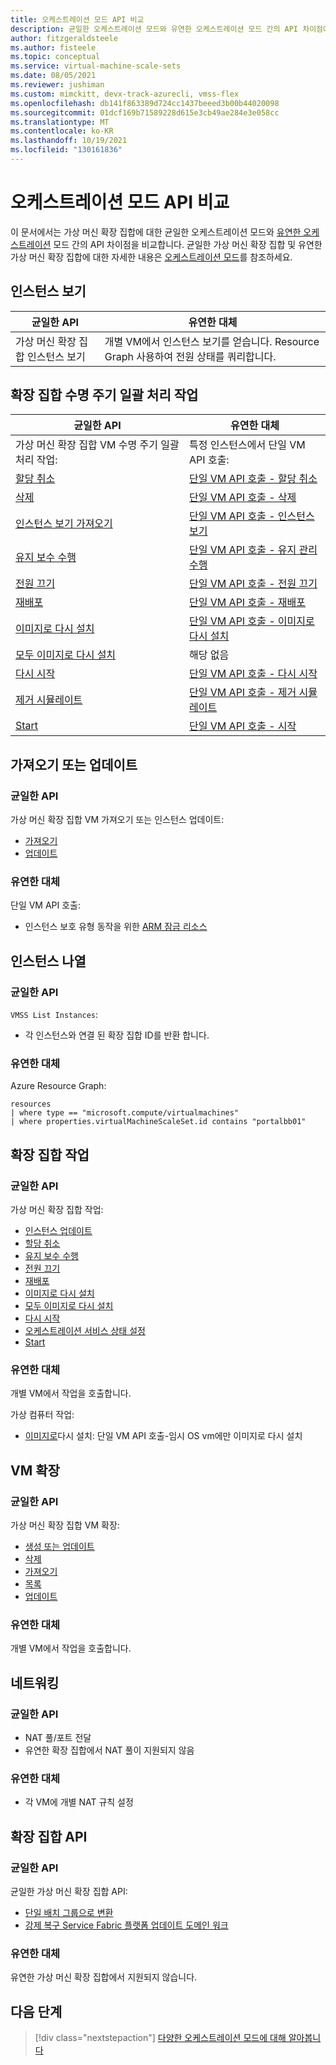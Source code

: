 ```yaml
---
title: 오케스트레이션 모드 API 비교
description: 균일한 오케스트레이션 모드와 유연한 오케스트레이션 모드 간의 API 차이점에 대해 알아봅니다.
author: fitzgeraldsteele
ms.author: fisteele
ms.topic: conceptual
ms.service: virtual-machine-scale-sets
ms.date: 08/05/2021
ms.reviewer: jushiman
ms.custom: mimckitt, devx-track-azurecli, vmss-flex
ms.openlocfilehash: db141f863389d724cc1437beeed3b00b44020098
ms.sourcegitcommit: 01dcf169b71589228d615e3cb49ae284e3e058cc
ms.translationtype: MT
ms.contentlocale: ko-KR
ms.lasthandoff: 10/19/2021
ms.locfileid: "130161836"
---
```

# <a name="orchestration-modes-api-comparison"></a>오케스트레이션 모드 API 비교 

이 문서에서는 가상 머신 확장 집합에 대한 균일한 오케스트레이션 모드와 [유연한 오케스트레이션](..\virtual-machines\flexible-virtual-machine-scale-sets.md) 모드 간의 API 차이점을 비교합니다. 균일한 가상 머신 확장 집합 및 유연한 가상 머신 확장 집합에 대한 자세한 내용은 [오케스트레이션 모드](virtual-machine-scale-sets-orchestration-modes.md)를 참조하세요.


## <a name="instance-view"></a>인스턴스 보기

| 균일한 API | 유연한 대체 |
|-|-|
| 가상 머신 확장 집합 인스턴스 보기 | 개별 VM에서 인스턴스 보기를 얻습니다. Resource Graph 사용하여 전원 상태를 쿼리합니다. |


## <a name="scale-set-lifecycle-batch-operations"></a>확장 집합 수명 주기 일괄 처리 작업  

| 균일한 API | 유연한 대체 |
|-|-|
| 가상 머신 확장 집합 VM 수명 주기 일괄 처리 작업:  | 특정 인스턴스에서 단일 VM API 호출: |
| [할당 취소](/rest/api/compute/virtualmachinescalesetvms/deallocate)  | [단일 VM API 호출 - 할당 취소](/rest/api/compute/virtualmachines/deallocate)   |
| [삭제](/rest/api/compute/virtualmachinescalesetvms/delete)  | [단일 VM API 호출 - 삭제](/rest/api/compute/virtualmachines/delete)  |
| [인스턴스 보기 가져오기](/rest/api/compute/virtualmachinescalesetvms/getinstanceview)  | [단일 VM API 호출 - 인스턴스 보기](/rest/api/compute/virtualmachines/instanceview)  |
| [유지 보수 수행](/rest/api/compute/virtualmachinescalesetvms/performmaintenance)  | [단일 VM API 호출 - 유지 관리 수행](/rest/api/compute/virtualmachines/performmaintenance)  |
| [전원 끄기](/rest/api/compute/virtualmachinescalesetvms/poweroff)  | [단일 VM API 호출 - 전원 끄기](/rest/api/compute/virtualmachines/poweroff)  |
| [재배포](/rest/api/compute/virtualmachinescalesetvms/redeploy)  | [단일 VM API 호출 - 재배포](/rest/api/compute/virtualmachines/redeploy)  |
| [이미지로 다시 설치](/rest/api/compute/virtualmachinescalesetvms/reimage)  | [단일 VM API 호출 - 이미지로 다시 설치](/rest/api/compute/virtualmachines/reimage)  |
| [모두 이미지로 다시 설치](/rest/api/compute/virtualmachinescalesetvms/reimageall)  | 해당 없음 |
| [다시 시작](/rest/api/compute/virtualmachinescalesetvms/restart)  | [단일 VM API 호출 - 다시 시작](/rest/api/compute/virtualmachines/restart)  |
| [제거 시뮬레이트](/rest/api/compute/virtualmachinescalesetvms/simulateeviction) | [단일 VM API 호출 - 제거 시뮬레이트](/rest/api/compute/virtualmachines/simulateeviction)  |
| [Start](/rest/api/compute/virtualmachinescalesetvms/start) | [단일 VM API 호출 - 시작](/rest/api/compute/virtualmachines/start) |


## <a name="get-or-update"></a>가져오기 또는 업데이트 

### <a name="uniform-api"></a>균일한 API
가상 머신 확장 집합 VM 가져오기 또는 인스턴스 업데이트:
- [가져오기](/rest/api/compute/virtualmachinescalesetvms/get) 
- [업데이트](/rest/api/compute/virtualmachinescalesetvms/update)

### <a name="flexible-alternative"></a>유연한 대체 
단일 VM API 호출:
- 인스턴스 보호 유형 동작을 위한 [ARM 잠금 리소스](../azure-resource-manager/management/lock-resources.md?tabs=json) 


## <a name="list-instances"></a>인스턴스 나열 

### <a name="uniform-api"></a>균일한 API
`VMSS List Instances`: 
- 각 인스턴스와 연결 된 확장 집합 ID를 반환 합니다.

### <a name="flexible-alternative"></a>유연한 대체
Azure Resource Graph: 

```armasm
resources 
| where type == "microsoft.compute/virtualmachines" 
| where properties.virtualMachineScaleSet.id contains "portalbb01" 
```

## <a name="scale-set-operations"></a>확장 집합 작업 

### <a name="uniform-api"></a>균일한 API
가상 머신 확장 집합 작업:
- [인스턴스 업데이트](/rest/api/compute/virtual-machine-scale-sets/update-instances)
- [할당 취소](/rest/api/compute/virtual-machine-scale-sets/deallocate)
- [유지 보수 수행](/rest/api/compute/virtual-machine-scale-sets/perform-maintenance)
- [전원 끄기](/rest/api/compute/virtual-machine-scale-sets/power-off)
- [재배포](/rest/api/compute/virtual-machine-scale-sets/redeploy)
- [이미지로 다시 설치](/rest/api/compute/virtual-machine-scale-sets/reimage)
- [모두 이미지로 다시 설치](/rest/api/compute/virtual-machine-scale-sets/reimage-all)
- [다시 시작](/rest/api/compute/virtual-machine-scale-sets/restart)
- [오케스트레이션 서비스 상태 설정](/rest/api/compute/virtual-machine-scale-sets/set-orchestration-service-state)
- [Start](/rest/api/compute/virtual-machine-scale-sets/start)

### <a name="flexible-alternative"></a>유연한 대체
개별 VM에서 작업을 호출합니다.

가상 컴퓨터 작업:
- [이미지로](/rest/api/compute/virtual-machines/reimage)다시 설치: 단일 VM API 호출-임시 OS vm에만 이미지로 다시 설치

## <a name="vm-extension"></a>VM 확장

### <a name="uniform-api"></a>균일한 API
가상 머신 확장 집합 VM 확장:
- [생성 또는 업데이트](/rest/api/compute/virtual-machine-scale-set-vm-extensions/create-or-update)
- [삭제](/rest/api/compute/virtual-machine-scale-set-vm-extensions/delete)
- [가져오기](/rest/api/compute/virtual-machine-scale-set-vm-extensions/get)
- [목록](/rest/api/compute/virtual-machine-scale-set-vm-extensions/list)
- [업데이트](/rest/api/compute/virtual-machine-scale-set-vm-extensions/update) 

### <a name="flexible-alternative"></a>유연한 대체
개별 VM에서 작업을 호출합니다.


## <a name="networking"></a>네트워킹 

### <a name="uniform-api"></a>균일한 API
- NAT 풀/포트 전달 
- 유연한 확장 집합에서 NAT 풀이 지원되지 않음  

### <a name="flexible-alternative"></a>유연한 대체
- 각 VM에 개별 NAT 규칙 설정


## <a name="scale-set-apis"></a>확장 집합 API

### <a name="uniform-api"></a>균일한 API
균일한 가상 머신 확장 집합 API:
- [단일 배치 그룹으로 변환](/rest/api/compute/virtual-machine-scale-sets/convert-to-single-placement-group)
- [강제 복구 Service Fabric 플랫폼 업데이트 도메인 워크](/rest/api/compute/virtual-machine-scale-sets/force-recovery-service-fabric-platform-update-domain-walk)

### <a name="flexible-alternative"></a>유연한 대체
유연한 가상 머신 확장 집합에서 지원되지 않습니다.


## <a name="next-steps"></a>다음 단계
> [!div class="nextstepaction"]
> [다양한 오케스트레이션 모드에 대해 알아봅니다](virtual-machine-scale-sets-orchestration-modes.md)